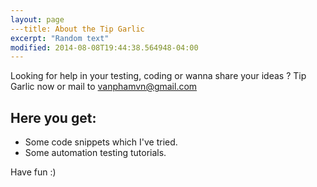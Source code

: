 ```yaml
---
layout: page
---title: About the Tip Garlic
excerpt: "Random text"
modified: 2014-08-08T19:44:38.564948-04:00
---
```


Looking for help in your testing, coding or wanna share your ideas ? Tip Garlic now or mail to [vanphamvn@gmail.com](mailto:vanphamvn@gmail.com)

## Here you get:

* Some code snippets which I've tried.
* Some automation testing tutorials.



Have fun :)

